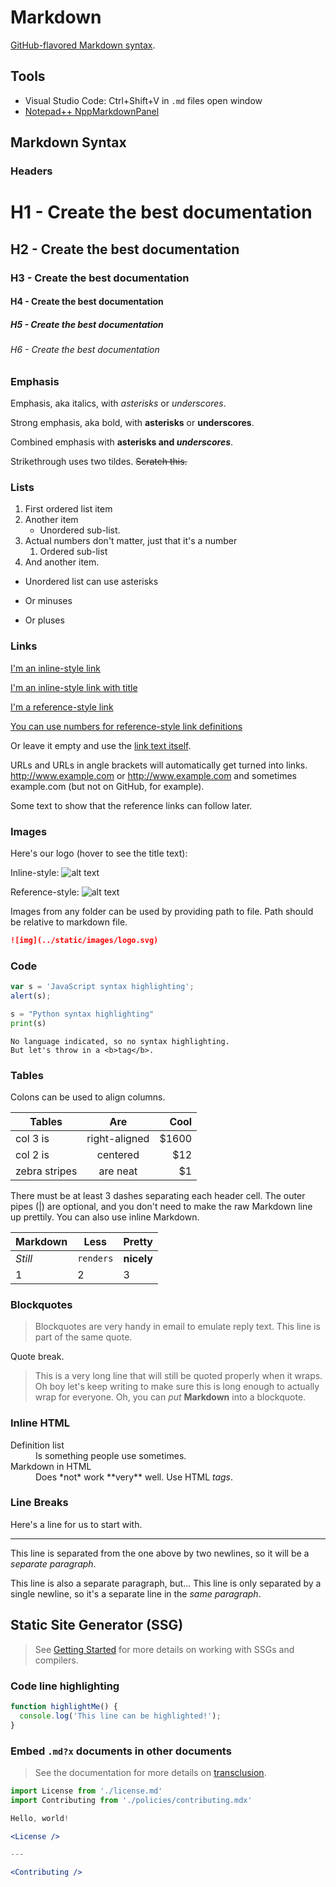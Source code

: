 # Markdown

[GitHub-flavored Markdown syntax](https://github.github.com/gfm/).

## Tools

- Visual Studio Code: Ctrl+Shift+V in `.md` files open window
- [Notepad++ NppMarkdownPanel](https://github.com/mohzy83/NppMarkdownPanel)

## Markdown Syntax

### Headers

# H1 - Create the best documentation

## H2 - Create the best documentation

### H3 - Create the best documentation

#### H4 - Create the best documentation

##### H5 - Create the best documentation

###### H6 - Create the best documentation

### Emphasis

Emphasis, aka italics, with *asterisks* or _underscores_.

Strong emphasis, aka bold, with **asterisks** or __underscores__.

Combined emphasis with **asterisks and _underscores_**.

Strikethrough uses two tildes. ~~Scratch this.~~

### Lists

1. First ordered list item
1. Another item
   - Unordered sub-list.
1. Actual numbers don't matter, just that it's a number
   1. Ordered sub-list
1. And another item.

* Unordered list can use asterisks

- Or minuses

+ Or pluses

### Links

[I'm an inline-style link](https://www.google.com)

[I'm an inline-style link with title](https://www.google.com "Google's Homepage")

[I'm a reference-style link][arbitrary case-insensitive reference text]

[You can use numbers for reference-style link definitions][1]

Or leave it empty and use the [link text itself].

URLs and URLs in angle brackets will automatically get turned into links. http://www.example.com or <http://www.example.com> and sometimes example.com (but not on GitHub, for example).

Some text to show that the reference links can follow later.

[arbitrary case-insensitive reference text]: https://www.mozilla.org
[1]: http://slashdot.org
[link text itself]: http://www.reddit.com

### Images

Here's our logo (hover to see the title text):

Inline-style: ![alt text](https://address-to.com/image.png 'Logo Title Text 1')

Reference-style: ![alt text][logo]

[logo]: https://address-to.com/image.png 'Logo Title Text 2'

Images from any folder can be used by providing path to file. Path should be relative to markdown file.

```markdown
![img](../static/images/logo.svg)
```

### Code

```javascript
var s = 'JavaScript syntax highlighting';
alert(s);
```

```python
s = "Python syntax highlighting"
print(s)
```

```
No language indicated, so no syntax highlighting.
But let's throw in a <b>tag</b>.
```

### Tables

Colons can be used to align columns.

| Tables        |      Are      |   Cool |
| ------------- | :-----------: | -----: |
| col 3 is      | right-aligned | \$1600 |
| col 2 is      |   centered    |   \$12 |
| zebra stripes |   are neat    |    \$1 |

There must be at least 3 dashes separating each header cell. The outer pipes (|) are optional, and you don't need to make the raw Markdown line up prettily. You can also use inline Markdown.

| Markdown | Less      | Pretty     |
| -------- | --------- | ---------- |
| _Still_  | `renders` | **nicely** |
| 1        | 2         | 3          |


### Blockquotes

> Blockquotes are very handy in email to emulate reply text. This line is part of the same quote.

Quote break.

> This is a very long line that will still be quoted properly when it wraps. Oh
boy let's keep writing to make sure this is long enough to actually wrap for
everyone. Oh, you can _put_ **Markdown** into a blockquote.

### Inline HTML

<dl>
  <dt>Definition list</dt>
  <dd>Is something people use sometimes.</dd>

  <dt>Markdown in HTML</dt>
  <dd>Does *not* work **very** well. Use HTML <em>tags</em>.</dd>
</dl>

### Line Breaks

Here's a line for us to start with.

---

This line is separated from the one above by two newlines, so it will be a
_separate paragraph_.

This line is also a separate paragraph, but... This line is only separated by a
single newline, so it's a separate line in the _same paragraph_.

## Static Site Generator (SSG)

> See [Getting Started](https://mdxjs.com/getting-started#getting-started) for
more details on working with SSGs and compilers.

### Code line highlighting

```js {2}
function highlightMe() {
  console.log('This line can be highlighted!');
}
```

### Embed `.md?x` documents in other documents

> See the documentation for more details on [transclusion](https://mdxjs.com/getting-started#documents).

```jsx
import License from './license.md'
import Contributing from './policies/contributing.mdx'

Hello, world!

<License />

---

<Contributing />
```
